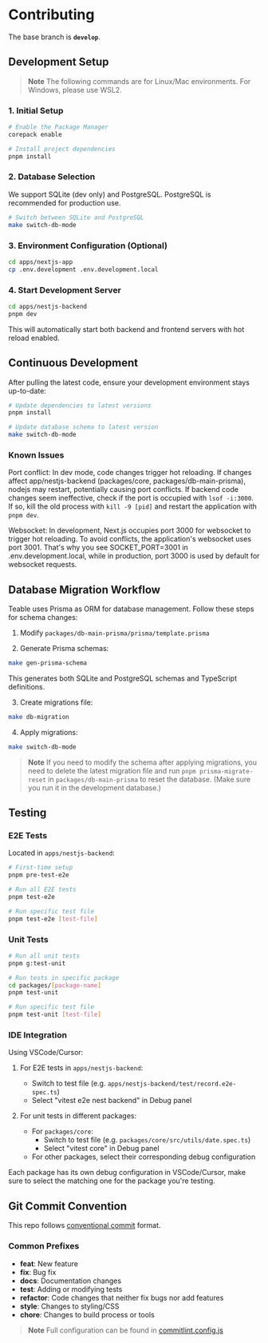# Contributing

The base branch is **`develop`**.

## Development Setup

> **Note**
> The following commands are for Linux/Mac environments. For Windows, please use WSL2.

### 1. Initial Setup

```bash
# Enable the Package Manager
corepack enable

# Install project dependencies
pnpm install
```

### 2. Database Selection
We support SQLite (dev only) and PostgreSQL. PostgreSQL is recommended for production use.

```bash
# Switch between SQLite and PostgreSQL
make switch-db-mode
```

### 3. Environment Configuration (Optional)
```bash
cd apps/nextjs-app
cp .env.development .env.development.local
```

### 4. Start Development Server
```bash
cd apps/nestjs-backend
pnpm dev
```
This will automatically start both backend and frontend servers with hot reload enabled.

## Continuous Development

After pulling the latest code, ensure your development environment stays up-to-date:

```bash
# Update dependencies to latest versions
pnpm install

# Update database schema to latest version
make switch-db-mode
```

### Known Issues

Port conflict: In dev mode, code changes trigger hot reloading. If changes affect app/nestjs-backend (packages/core, packages/db-main-prisma), nodejs may restart, potentially causing port conflicts.
If backend code changes seem ineffective, check if the port is occupied with `lsof -i:3000`. If so, kill the old process with `kill -9 [pid]` and restart the application with `pnpm dev`.

Websocket: In development, Next.js occupies port 3000 for websocket to trigger hot reloading. To avoid conflicts, the application's websocket uses port 3001. That's why you see SOCKET_PORT=3001 in .env.development.local, while in production, port 3000 is used by default for websocket requests.

## Database Migration Workflow

Teable uses Prisma as ORM for database management. Follow these steps for schema changes:

1. Modify `packages/db-main-prisma/prisma/template.prisma`

2. Generate Prisma schemas:
```bash
make gen-prisma-schema
```
This generates both SQLite and PostgreSQL schemas and TypeScript definitions.

3. Create migrations file:
```bash
make db-migration
```

4. Apply migrations:
```bash
make switch-db-mode
```

> **Note**
> If you need to modify the schema after applying migrations, you need to delete the latest migration file and run `pnpm prisma-migrate-reset` in `packages/db-main-prisma` to reset the database. (Make sure you run it in the development database.)

## Testing

### E2E Tests
Located in `apps/nestjs-backend`:

```bash
# First-time setup
pnpm pre-test-e2e

# Run all E2E tests
pnpm test-e2e

# Run specific test file
pnpm test-e2e [test-file]
```

### Unit Tests
```bash
# Run all unit tests
pnpm g:test-unit

# Run tests in specific package
cd packages/[package-name]
pnpm test-unit

# Run specific test file
pnpm test-unit [test-file]
```

### IDE Integration
Using VSCode/Cursor:
1. For E2E tests in `apps/nestjs-backend`:
   - Switch to test file (e.g. `apps/nestjs-backend/test/record.e2e-spec.ts`)
   - Select "vitest e2e nest backend" in Debug panel

2. For unit tests in different packages:
   - For `packages/core`: 
     - Switch to test file (e.g. `packages/core/src/utils/date.spec.ts`)
     - Select "vitest core" in Debug panel
   - For other packages, select their corresponding debug configuration

Each package has its own debug configuration in VSCode/Cursor, make sure to select the matching one for the package you're testing.

## Git Commit Convention

This repo follows [conventional commit](https://www.conventionalcommits.org/en/v1.0.0/) format.

### Common Prefixes
- **feat**: New feature
- **fix**: Bug fix
- **docs**: Documentation changes
- **test**: Adding or modifying tests
- **refactor**: Code changes that neither fix bugs nor add features
- **style**: Changes to styling/CSS
- **chore**: Changes to build process or tools

> **Note**
> Full configuration can be found in [commitlint.config.js](https://github.com/teableio/teable/blob/main/commitlint.config.js)


